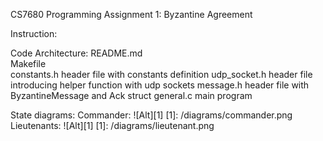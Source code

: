 CS7680 Programming Assignment 1:
Byzantine Agreement

Instruction:

Code Architecture:
README.md       
Makefile        
constants.h     header file with constants definition
udp_socket.h    header file introducing helper function with udp sockets
message.h       header file with ByzantineMessage and Ack struct
general.c       main program

State diagrams:
Commander:
![Alt][1]
[1]: /diagrams/commander.png
Lieutenants:
![Alt][1]
[1]: /diagrams/lieutenant.png

